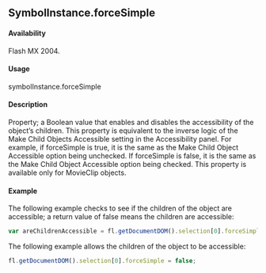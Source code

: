 ## SymbolInstance.forceSimple

#### Availability

Flash MX 2004.

#### Usage

symbolInstance.forceSimple

#### Description

Property; a Boolean value that enables and disables the accessibility of the object’s children. This property is equivalent to the inverse logic of the Make Child Objects Accessible setting in the Accessibility panel. For example, if forceSimple is true, it is the same as the Make Child Object Accessible option being unchecked. If forceSimple is false, it is the same as the Make Child Object Accessible option being checked.
This property is available only for MovieClip objects.

#### Example

The following example checks to see if the children of the object are accessible; a return value of false means the children are accessible:

```javascript
var areChildrenAccessible = fl.getDocumentDOM().selection[0].forceSimple; 
```

The following example allows the children of the object to be accessible:

```javascript
fl.getDocumentDOM().selection[0].forceSimple = false;
```
